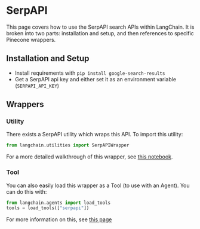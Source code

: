 # SerpAPI

This page covers how to use the SerpAPI search APIs within LangChain.
It is broken into two parts: installation and setup, and then references to specific Pinecone wrappers.

## Installation and Setup
- Install requirements with `pip install google-search-results`
- Get a SerpAPI api key and either set it as an environment variable (`SERPAPI_API_KEY`)

## Wrappers

### Utility

There exists a SerpAPI utility which wraps this API. To import this utility:

```python
from langchain.utilities import SerpAPIWrapper
```

For a more detailed walkthrough of this wrapper, see [this notebook](../modules/utils/examples/serpapi.ipynb).

### Tool

You can also easily load this wrapper as a Tool (to use with an Agent).
You can do this with:
```python
from langchain.agents import load_tools
tools = load_tools(["serpapi"])
```

For more information on this, see [this page](../modules/agents/tools.md)
